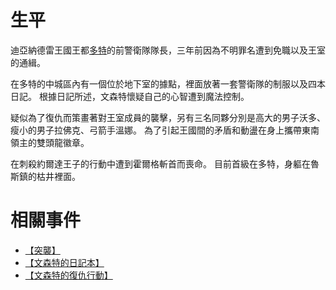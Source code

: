 <!-- TITLE: 文森特 -->
<!-- 『…………』 -->

# 生平
迪亞納德雷王國王都[多特](/地理/多特)的前警衛隊隊長，三年前因為不明罪名遭到免職以及王室的通緝。

在多特的中城區內有一個位於地下室的據點，裡面放著一套警衛隊的制服以及四本日記。
根據日記所述，文森特懷疑自己的心智遭到魔法控制。

疑似為了復仇而策畫著對王室成員的襲擊，另有三名同夥分別是高大的男子沃多、瘦小的男子拉佛克、弓箭手溫娜。
為了引起王國間的矛盾和動盪在身上攜帶東南領主的雙頭龍徽章。

在刺殺約爾達王子的行動中遭到霍爾格斬首而喪命。
目前首級在多特，身軀在魯斯鎮的枯井裡面。
# 相關事件

- [【突襲】](/故事/冒險記錄#【突襲】)
- [【文森特的日記本】](/故事/冒險記錄#【文森特的日記本】)
- [【文森特的復仇行動】](/故事/冒險記錄#【文森特的復仇行動】)